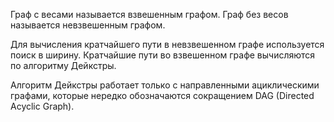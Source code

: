 Граф с весами называется взвешенным графом. Граф без весов называется невзвешенным графом.  

Для вычисления кратчайшего пути в невзвешенном графе используется поиск в ширину. Кратчайшие пути во взвешенном графе вычисляются по алгоритму Дейкстры.  

Алгоритм Дейкстры работает только с направленными ациклическими графами, которые нередко обозначаются сокращением DAG (Directed Acyclic Graph).  